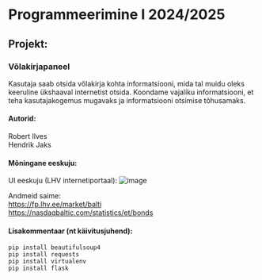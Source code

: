 # Programmeerimine I   2024/2025

## Projekt: 
### Võlakirjapaneel

Kasutaja saab otsida võlakirja kohta informatsiooni, mida tal muidu oleks keeruline ükshaaval internetist otsida. Koondame vajaliku informatsiooni, et teha kasutajakogemus mugavaks ja informatsiooni otsimise tõhusamaks.

#### Autorid:
Robert Ilves <br />
Hendrik Jaks


#### Mõningane eeskuju:
UI eeskuju (LHV internetiportaal):
![image](https://github.com/user-attachments/assets/98482fa0-b05a-40cf-b776-0bc06e3bb4fc)

Andmeid saime: <br />
https://fp.lhv.ee/market/balti <br />
https://nasdaqbaltic.com/statistics/et/bonds <br />


#### Lisakommentaar (nt käivitusjuhend):
```
pip install beautifulsoup4
pip install requests
pip install virtualenv
pip install flask
```
